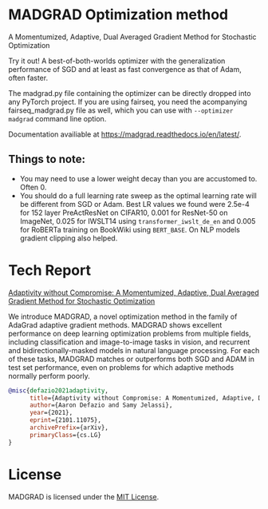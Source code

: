 
# MADGRAD Optimization method

A Momentumized, Adaptive, Dual Averaged Gradient Method for Stochastic Optimization

Try it out! A best-of-both-worlds optimizer with the generalization performance of SGD and at least as fast convergence as that of Adam, often faster.

The madgrad.py file containing the optimizer can be directly dropped into any PyTorch project. If you are using fairseq, you need the acompanying fairseq_madgrad.py file as well, which you can use with `--optimizer madgrad` command line option.

Documentation availiable at https://madgrad.readthedocs.io/en/latest/.

## Things to note:
 - You may need to use a lower weight decay than you are accustomed to. Often 0.
 - You should do a full learning rate sweep as the optimal learning rate will be different from SGD or Adam. Best LR values we found were 2.5e-4 for 152 layer PreActResNet on CIFAR10, 0.001 for ResNet-50 on ImageNet, 0.025 for IWSLT14 using `transformer_iwslt_de_en` and 0.005 for RoBERTa training on BookWiki using `BERT_BASE`. On NLP models gradient clipping also helped.

# Tech Report

[Adaptivity without Compromise: A Momentumized, Adaptive, Dual Averaged Gradient Method for Stochastic Optimization](https://arxiv.org/abs/2101.11075)

We introduce MADGRAD, a novel optimization method in the family of AdaGrad adaptive gradient methods. MADGRAD shows excellent performance on deep learning optimization problems from multiple fields, including classification and image-to-image tasks in vision, and recurrent and bidirectionally-masked models in natural language processing. For each of these tasks, MADGRAD matches or outperforms both SGD and ADAM in test set performance, even on problems for which adaptive methods normally perform poorly.


```BibTeX
@misc{defazio2021adaptivity,
      title={Adaptivity without Compromise: A Momentumized, Adaptive, Dual Averaged Gradient Method for Stochastic Optimization}, 
      author={Aaron Defazio and Samy Jelassi},
      year={2021},
      eprint={2101.11075},
      archivePrefix={arXiv},
      primaryClass={cs.LG}
}
```


# License

MADGRAD is licensed under the [MIT License](LICENSE).
